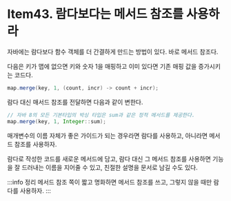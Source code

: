 # Item43. 람다보다는 메서드 참조를 사용하라

자바에는 람다보다 함수 객체를 더 간결하게 만드는 방법이 있다. 바로 메서드 참조다.

다음은 키가 맵에 없으면 키와 숫자 1을 매핑하고 이미 있다면 기존 매핑 값을 증가시키는 코드다.
```java
map.merge(key, 1, (count, incr) -> count + incr);
```
람다 대신 매서드 참조를 전달하면 다음과 같이 변한다.
```java
// 자바 8의 모든 기본타입의 박싱 타입은 sum과 같은 정적 메서드를 제공한다.
map.merge(key, 1, Integer::sum);
```
매개변수의 이름 자체가 좋은 가이드가 되는 경우라면 람다를 사용하고, 아니라면 메서드 참조를 사용하자.

람다로 작성한 코드를 새로운 메서드에 담고, 람다 대신 그 메서드 참조를 사용하면 기능을 잘 드러내는 이름을 지어줄 수 있고, 친절한 설명을 문서로 남길 수도 있다.

:::info 정리
메서드 참조 쪽이 짧고 명화하면 메서드 참조를 쓰고, 그렇지 않을 때만 람다를 사용하자.
:::
